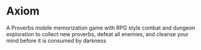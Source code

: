# Axiom
A Proverbs mobile memorization game with RPG style combat and dungeon exploration to collect new proverbs, defeat all enemies, and cleanse your mind before it is consumed by darkness
